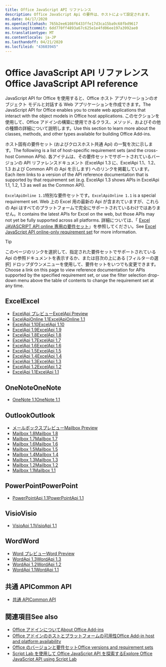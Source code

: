 ```yaml
---
title: Office JavaScript API リファレンス
description: Office JavaScript Api の要件は、ホストによって設定されます。
ms.date: 04/17/2020
ms.openlocfilehash: 765b2ee6108f6433ffe17d3ca15ba9c68fbd9617
ms.sourcegitcommit: 6dd770ff4893a67c625e1e4fd06ee197a3992ae0
ms.translationtype: MT
ms.contentlocale: ja-JP
ms.lasthandoff: 04/21/2020
ms.locfileid: "43603945"
---
```

# <a name="office-javascript-api-reference"></a><span data-ttu-id="6e584-103">Office JavaScript API リファレンス</span><span class="sxs-lookup"><span data-stu-id="6e584-103">Office JavaScript API reference</span></span>

<span data-ttu-id="6e584-104">JavaScript API for Office を使用すると、Office ホスト アプリケーションのオブジェクト モデルと対話する Web アプリケーションを作成できます。</span><span class="sxs-lookup"><span data-stu-id="6e584-104">The JavaScript API for Office enables you to create web applications that interact with the object models in Office host applications.</span></span> <span data-ttu-id="6e584-105">このセクションを使用して、Office アドインの構築に使用できるクラス、メソッド、およびその他の種類の詳細について説明します。</span><span class="sxs-lookup"><span data-stu-id="6e584-105">Use this section to learn more about the classes, methods, and other types available for building Office Add-ins.</span></span>

<span data-ttu-id="6e584-106">ホスト固有の要件セット (およびクロスホスト共通 Api) の一覧を次に示します。</span><span class="sxs-lookup"><span data-stu-id="6e584-106">The following is a list of host-specific requirement sets (and the cross-host Common APIs).</span></span> <span data-ttu-id="6e584-107">各アイテムは、その要件セットでサポートされているバージョンの API リファレンスドキュメント (ExcelApi 1.3 に、ExcelApi 1.1、1.2、1.3 および Common API の Api を示します) へのリンクを掲載しています。</span><span class="sxs-lookup"><span data-stu-id="6e584-107">Each item links to a version of the API reference documentation that is supported by that requirement set (e.g. ExcelApi 1.3 shows APIs in ExcelApi 1.1, 1.2, 1.3 as well as the Common API).</span></span>

<span data-ttu-id="6e584-108">`ExcelApiOnline 1.1`特別な要件セットです。</span><span class="sxs-lookup"><span data-stu-id="6e584-108">`ExcelApiOnline 1.1` is a special requirement set.</span></span> <span data-ttu-id="6e584-109">Web 上の Excel 用の最新の Api が含まれていますが、これらの Api はすべてのプラットフォームで完全にサポートされているわけではありません。</span><span class="sxs-lookup"><span data-stu-id="6e584-109">It contains the latest APIs for Excel on the web, but those APIs may not yet be fully supported across all platforms.</span></span> <span data-ttu-id="6e584-110">詳細については、「 [Excel JAVASCRIPT API online 専用の要件セット](/office/dev/add-ins/reference/requirement-sets/excel-api-online-requirement-set)」を参照してください。</span><span class="sxs-lookup"><span data-stu-id="6e584-110">See [Excel JavaScript API online-only requirement set](/office/dev/add-ins/reference/requirement-sets/excel-api-online-requirement-set) for more information.</span></span>

> [!TIP]
> <span data-ttu-id="6e584-111">このページのリンクを選択して、指定された要件セットでサポートされている Api の参照ドキュメントを表示するか、または目次の上にある [フィルターの選択] ドロップダウンメニューを使用して、要件セットをいつでも変更できます。</span><span class="sxs-lookup"><span data-stu-id="6e584-111">Choose a link on this page to view reference documentation for APIs supported by the specified requirement set, or use the filter selection drop-down menu above the table of contents to change the requirement set at any time.</span></span>

## <a name="excel"></a><span data-ttu-id="6e584-112">Excel</span><span class="sxs-lookup"><span data-stu-id="6e584-112">Excel</span></span>

- [<span data-ttu-id="6e584-113">ExcelApi プレビュー</span><span class="sxs-lookup"><span data-stu-id="6e584-113">ExcelApi Preview</span></span>](/javascript/api/excel?view=excel-js-preview)
- [<span data-ttu-id="6e584-114">ExcelApiOnline 1.1</span><span class="sxs-lookup"><span data-stu-id="6e584-114">ExcelApiOnline 1.1</span></span>](/javascript/api/excel?view=excel-js-online)
- [<span data-ttu-id="6e584-115">ExcelApi 1.10</span><span class="sxs-lookup"><span data-stu-id="6e584-115">ExcelApi 1.10</span></span>](/javascript/api/excel?view=excel-js-1.10)
- [<span data-ttu-id="6e584-116">ExcelApi 1.9</span><span class="sxs-lookup"><span data-stu-id="6e584-116">ExcelApi 1.9</span></span>](/javascript/api/excel?view=excel-js-1.9)
- [<span data-ttu-id="6e584-117">ExcelApi 1.8</span><span class="sxs-lookup"><span data-stu-id="6e584-117">ExcelApi 1.8</span></span>](/javascript/api/excel?view=excel-js-1.8)
- [<span data-ttu-id="6e584-118">ExcelApi 1.7</span><span class="sxs-lookup"><span data-stu-id="6e584-118">ExcelApi 1.7</span></span>](/javascript/api/excel?view=excel-js-1.7)
- [<span data-ttu-id="6e584-119">ExcelApi 1.6</span><span class="sxs-lookup"><span data-stu-id="6e584-119">ExcelApi 1.6</span></span>](/javascript/api/excel?view=excel-js-1.6)
- [<span data-ttu-id="6e584-120">ExcelApi 1.5</span><span class="sxs-lookup"><span data-stu-id="6e584-120">ExcelApi 1.5</span></span>](/javascript/api/excel?view=excel-js-1.5)
- [<span data-ttu-id="6e584-121">ExcelApi 1.4</span><span class="sxs-lookup"><span data-stu-id="6e584-121">ExcelApi 1.4</span></span>](/javascript/api/excel?view=excel-js-1.4)
- [<span data-ttu-id="6e584-122">ExcelApi 1.3</span><span class="sxs-lookup"><span data-stu-id="6e584-122">ExcelApi 1.3</span></span>](/javascript/api/excel?view=excel-js-1.3)
- [<span data-ttu-id="6e584-123">ExcelApi 1.2</span><span class="sxs-lookup"><span data-stu-id="6e584-123">ExcelApi 1.2</span></span>](/javascript/api/excel?view=excel-js-1.2)
- [<span data-ttu-id="6e584-124">ExcelApi 1.1</span><span class="sxs-lookup"><span data-stu-id="6e584-124">ExcelApi 1.1</span></span>](/javascript/api/excel?view=excel-js-1.1)

## <a name="onenote"></a><span data-ttu-id="6e584-125">OneNote</span><span class="sxs-lookup"><span data-stu-id="6e584-125">OneNote</span></span>

- [<span data-ttu-id="6e584-126">OneNote 1.1</span><span class="sxs-lookup"><span data-stu-id="6e584-126">OneNote 1.1</span></span>](/javascript/api/onenote?view=onenote-js-1.1)

## <a name="outlook"></a><span data-ttu-id="6e584-127">Outlook</span><span class="sxs-lookup"><span data-stu-id="6e584-127">Outlook</span></span>

- [<span data-ttu-id="6e584-128">メールボックスプレビュー</span><span class="sxs-lookup"><span data-stu-id="6e584-128">Mailbox Preview</span></span>](/javascript/api/outlook?view=outlook-js-preview)
- [<span data-ttu-id="6e584-129">Mailbox 1.8</span><span class="sxs-lookup"><span data-stu-id="6e584-129">Mailbox 1.8</span></span>](/javascript/api/outlook?view=outlook-js-1.8)
- [<span data-ttu-id="6e584-130">Mailbox 1.7</span><span class="sxs-lookup"><span data-stu-id="6e584-130">Mailbox 1.7</span></span>](/javascript/api/outlook?view=outlook-js-1.7)
- [<span data-ttu-id="6e584-131">Mailbox 1.6</span><span class="sxs-lookup"><span data-stu-id="6e584-131">Mailbox 1.6</span></span>](/javascript/api/outlook?view=outlook-js-1.6)
- [<span data-ttu-id="6e584-132">Mailbox 1.5</span><span class="sxs-lookup"><span data-stu-id="6e584-132">Mailbox 1.5</span></span>](/javascript/api/outlook?view=outlook-js-1.5)
- [<span data-ttu-id="6e584-133">Mailbox 1.4</span><span class="sxs-lookup"><span data-stu-id="6e584-133">Mailbox 1.4</span></span>](/javascript/api/outlook?view=outlook-js-1.4)
- [<span data-ttu-id="6e584-134">Mailbox 1.3</span><span class="sxs-lookup"><span data-stu-id="6e584-134">Mailbox 1.3</span></span>](/javascript/api/outlook?view=outlook-js-1.3)
- [<span data-ttu-id="6e584-135">Mailbox 1.2</span><span class="sxs-lookup"><span data-stu-id="6e584-135">Mailbox 1.2</span></span>](/javascript/api/outlook?view=outlook-js-1.2)
- [<span data-ttu-id="6e584-136">Mailbox 1.1</span><span class="sxs-lookup"><span data-stu-id="6e584-136">Mailbox 1.1</span></span>](/javascript/api/outlook?view=outlook-js-1.1)

## <a name="powerpoint"></a><span data-ttu-id="6e584-137">PowerPoint</span><span class="sxs-lookup"><span data-stu-id="6e584-137">PowerPoint</span></span>

- [<span data-ttu-id="6e584-138">PowerPointApi 1.1</span><span class="sxs-lookup"><span data-stu-id="6e584-138">PowerPointApi 1.1</span></span>](/javascript/api/powerpoint?view=powerpoint-js-1.1)

## <a name="visio"></a><span data-ttu-id="6e584-139">Visio</span><span class="sxs-lookup"><span data-stu-id="6e584-139">Visio</span></span>

- [<span data-ttu-id="6e584-140">VisioApi 1.1</span><span class="sxs-lookup"><span data-stu-id="6e584-140">VisioApi 1.1</span></span>](/javascript/api/visio?view=visio-js-1.1)

## <a name="word"></a><span data-ttu-id="6e584-141">Word</span><span class="sxs-lookup"><span data-stu-id="6e584-141">Word</span></span>

- [<span data-ttu-id="6e584-142">Word プレビュー</span><span class="sxs-lookup"><span data-stu-id="6e584-142">Word Preview</span></span>](/javascript/api/word?view=word-js-preview)
- [<span data-ttu-id="6e584-143">WordApi 1.3</span><span class="sxs-lookup"><span data-stu-id="6e584-143">WordApi 1.3</span></span>](/javascript/api/word?view=word-js-1.3)
- [<span data-ttu-id="6e584-144">WordApi 1.2</span><span class="sxs-lookup"><span data-stu-id="6e584-144">WordApi 1.2</span></span>](/javascript/api/word?view=word-js-1.2)
- [<span data-ttu-id="6e584-145">WordApi 1.1</span><span class="sxs-lookup"><span data-stu-id="6e584-145">WordApi 1.1</span></span>](/javascript/api/word?view=word-js-1.1)

## <a name="common-api"></a><span data-ttu-id="6e584-146">共通 API</span><span class="sxs-lookup"><span data-stu-id="6e584-146">Common API</span></span>

- [<span data-ttu-id="6e584-147">共通 API</span><span class="sxs-lookup"><span data-stu-id="6e584-147">Common API</span></span>](/javascript/api/office?view=common-js)

## <a name="see-also"></a><span data-ttu-id="6e584-148">関連項目</span><span class="sxs-lookup"><span data-stu-id="6e584-148">See also</span></span>

- [<span data-ttu-id="6e584-149">Office アドインについて</span><span class="sxs-lookup"><span data-stu-id="6e584-149">About Office Add-ins</span></span>](/office/dev/add-ins/overview)
- [<span data-ttu-id="6e584-150">Office アドインのホストとプラットフォームの可用性</span><span class="sxs-lookup"><span data-stu-id="6e584-150">Office Add-in host and platform availability</span></span>](/office/dev/add-ins/overview/office-add-in-availability)
- [<span data-ttu-id="6e584-151">Office のバージョンと要件セット</span><span class="sxs-lookup"><span data-stu-id="6e584-151">Office versions and requirement sets</span></span>](/office/dev/add-ins/develop/office-versions-and-requirement-sets)
- [<span data-ttu-id="6e584-152">Script Lab を使用して Office JavaScript API を探索する</span><span class="sxs-lookup"><span data-stu-id="6e584-152">Explore Office JavaScript API using Script Lab</span></span>](/office/dev/add-ins/overview/explore-with-script-lab)
